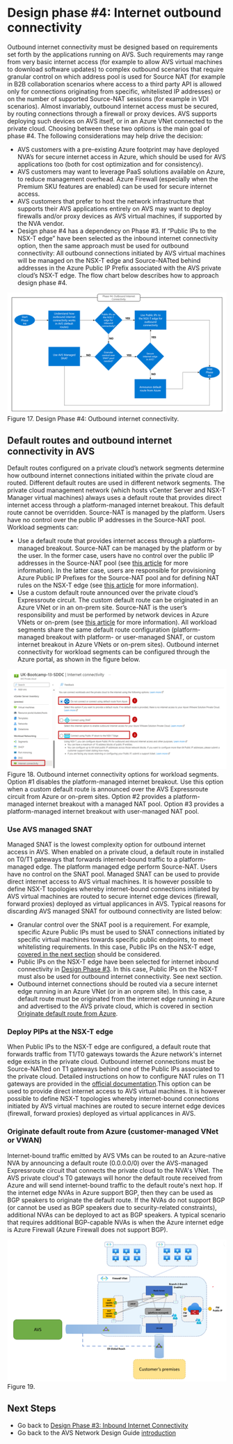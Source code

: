 # Design phase #4: Internet outbound connectivity
Outbound internet connectivity must be designed based on requirements set forth by the applications running on AVS. Such requirements may range from very basic internet access (for example to allow AVS virtual machines to download software updates) to complex outbound scenarios that require granular control on which address pool is used for Source NAT (for example in B2B collaboration scenarios where access to a third party API is allowed only for connections originating from specific, whitelisted IP addresses) or on the number of supported Source-NAT sessions (for example in VDI scenarios). 
Almost invariably, outbound internet access must be secured, by routing connections through a firewall or proxy devices. AVS supports deploying such devices on AVS itself, or in an Azure VNet connected to the private cloud. Choosing between these two options is the main goal of phase #4. The following considerations may help drive the decision:
- AVS customers with a pre-existing Azure footprint may have deployed NVA’s for secure internet access in Azure, which should be used for AVS applications too (both for cost optimization and for consistency).
- AVS customers may want to leverage PaaS solutions available on Azure, to reduce management overhead. Azure Firewall (especially when the Premium SKU features are enabled) can be used for secure internet access. 
- AVS customers that prefer to host the network infrastructure that supports their AVS applications entirely on AVS may want to deploy firewalls and/or proxy devices as AVS virtual machines, if supported by the NVA vendor.
- Design phase #4 has a dependency on Phase #3. If “Public IPs to the NSX-T edge” have been selected as the inbound internet connectivity option, then the same approach must be used for outbound connectivity: All outbound connections initiated by AVS virtual machines will be managed on the NSX-T edge and Source-NATted behind addresses in the Azure Public IP Prefix associated with the AVS private cloud’s NSX-T edge.
The flow chart below describes how to approach design phase #4.
 
![figure17](media/figure17.png) 
Figure 17. Design Phase #4: Outbound internet connectivity.

## Default routes and outbound internet connectivity in AVS
Default routes configured on a private cloud’s network segments determine how outbound internet connections initiated within the private cloud are routed. Different default routes are used in different network segments.
The private cloud management network (which hosts vCenter Server and NSX-T Manager virtual machines) always uses a default route that provides direct internet access through a platform-managed internet breakout. This default route cannot be overridden. Source-NAT is managed by the platform. Users have no control over the public IP addresses in the Source-NAT pool. 
Workload segments can:
- Use a default route that provides internet access through a platform-managed breakout. Source-NAT can be managed by the platform or by the user. In the former case, users have no control over the public IP addresses in the Source-NAT pool (see [this article](https://learn.microsoft.com/azure/azure-vmware/concepts-design-public-internet-access#azure-vmware-solution-managed-snat) for more information). In the latter case, users are responsible for provisioning Azure Public IP Prefixes for the Source-NAT pool and for defining NAT rules on the NSX-T edge (see [this article](https://learn.microsoft.com/en-us/azure/azure-vmware/concepts-design-public-internet-access#azure-public-ipv4-address-to-nsx-t-data-center-edge) for more information). 
- Use a custom default route announced over the private cloud’s Expressroute circuit. The custom default route can be originated in an Azure VNet or in an on-prem site. Source-NAT is the user’s responsibility and must be performed by network devices in Azure VNets or on-prem (see [this article]( https://learn.microsoft.com/en-us/azure/azure-vmware/concepts-design-public-internet-access#internet-service-hosted-in-azure) for more information).
All workload segments share the same default route configuration (platform-managed breakout with platform- or user-managed SNAT, or custom internet breakout in Azure VNets or on-prem sites). Outbound internet connectivity for workload segments can be configured through the Azure portal, as shown in the figure below.
 
![figure18](media/figure18.png) 
Figure 18. Outbound internet connectivity options for workload segments. Option #1 disables the platform-managed internet breakout. Use this option when a custom default route is announced over the AVS Expressroute circuit from Azure or on-prem sites. Option #2 provides a platform-managed internet breakout with a managed NAT pool. Option #3 provides a platform-managed internet breakout with user-managed NAT pool. 

### Use AVS managed SNAT
Managed SNAT is the lowest complexity option for outbound internet access in AVS. When enabled on a private cloud, a default route in installed on T0/T1 gateways that forwards internet-bound traffic to a platform-managed edge. The platform managed edge perform Source-NAT. Users have no control on the SNAT pool. Managed SNAT can be used to provide direct internet access to AVS virtual machines. It is however possible to define NSX-T topologies whereby internet-bound connections initiated by AVS virtual machines are routed to secure internet edge devices (firewall, forward proxies) deployed as virtual applicances in AVS. Typical reasons for discarding AVS managed SNAT for outbound connectivity are listed below:

- Granular control over the SNAT pool is a requirement. For example, specific Azure Public IPs must be used to SNAT connections initiated by specific virtual machines towards specific public endpoints, to meet  whitelisting requirements. In this case, Public IPs on the NSX-T edge, [covered in the next section](internet-outbound-connectivity.md#deploy-pips-at-the-nsx-t-edge) should be considered.
- Public IPs on the NSX-T edge have been selected for internet inbound connectivity in [Design Phase #3](internet-inbound-connectivity.md). In this case, Public IPs on the NSX-T must also be used for outbound internet connectivity. See next section.
- Outbound internet connections should be routed via a secure internet edge running in an Azure VNet (or in an onprem site). In this case, a default route must be originated from the internet edge running in Azure and advertised to the AVS private cloud, which is covered in section [Originate default route from Azure](#originate-default-route-from-azure-customer-managed-vnet-or-vwan).

### Deploy PIPs at the NSX-T edge
When Public IPs to the NSX-T edge are configured, a default route that forwards traffic from T1/T0 gateways towards the Azure network's internet edge exists in the private cloud. Outbound internet connections must be Source-NATted on T1 gateways behind one of the Public IPs associated to the private cloud. Detailed instructions on how to configure NAT rules on T1 gateways are provided in the [official documentation](https://learn.microsoft.com/azure/azure-vmware/enable-public-ip-nsx-edge#outbound-internet-access-for-vms).This option can be used to provide direct internet access to AVS virtual machines. It is however possible to define NSX-T topologies whereby internet-bound connections initiated by AVS virtual machines are routed to secure internet edge devices (firewall, forward proxies) deployed as virtual applicances in AVS. 

### Originate default route from Azure (customer-managed VNet or VWAN)
Internet-bound traffic emitted by AVS VMs can be routed to an Azure-native NVA by announcing a default route (0.0.0.0/0) over the AVS-managed Expressroute circuit that connects the private cloud to the NVA's VNet. The AVS private cloud's T0 gateways will honor the default route received from Azure and will send internet-bound traffic to the default route's next hop. If the internet edge NVAs in Azure support BGP, then they can be used as BGP speakers to originate the default route. 
If the NVAs do not support BGP (or cannot be used as BGP speakers due to security-related constraints), additional NVAs can be deployed to act as BGP speakers. A typical scenario that requires additional BGP-capable NVAs is when the Azure internet edge is Azure Firewall (Azure Firewall does not support BGP).

![figure19](media/figure19.png)  
Figure 19. 

## Next Steps
- Go back to [Design Phase #3: Inbound Internet Connectivity](internet-inbound-connectivity.md)
- Go back to the AVS Network Design Guide [introduction](readme.md)
